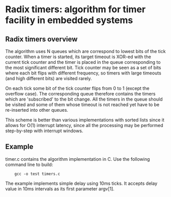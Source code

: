 Radix timers: algorithm for timer facility in embedded systems
==============================================================


Radix timers overview
---------------------

The algorithm uses N queues which are correspond to lowest bits of the tick counter. When a timer is started, its target timeout is XOR-ed with the current tick counter and the timer is placed in the queue corresponding to the most significant different bit. Tick counter may be seen as a set of bits where each bit flips with different frequency, so timers with large timeouts (and high different bits) are visited rarely.

On each tick some bit of the tick counter flips from 0 to 1 (except the overflow case). The corresponding queue therefore contains the timers which are 'subscribed' to the bit change. All the timers in the queue should be visited and some of them whose timeout is not reached yet have to be re-inserted into other queues.

This scheme is better than various implementations with sorted lists since it allows for O(1) interrupt latency, since all the processing may be performed step-by-step with interrupt windows.


Example
-------

timer.c contains the algorithm implementation in C. Use the following command line to build:

        gcc -o test timers.c


The example implements simple delay using 10ms ticks. It accepts delay value in 10ms intervals as its first parameter argv[1].

